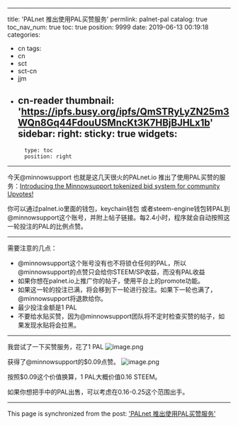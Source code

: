 
---
title: 'PALnet 推出使用PAL买赞服务'
permlink: palnet-pal
catalog: true
toc_nav_num: true
toc: true
position: 9999
date: 2019-06-13 00:19:18
categories:
- cn
tags:
- cn
- sct
- sct-cn
- jjm
- cn-reader
thumbnail: 'https://ipfs.busy.org/ipfs/QmSTRyLyZN25m3WQn8Gq44FdouUSMncKt3K7HBjBJHLx1b'
sidebar:
    right:
        sticky: true
widgets:
    -
        type: toc
        position: right
---


今天@minnowsupport 也就是这几天很火的PALnet.io 推出了使用PAL买赞的服务：[Introducing the Minnowsupport tokenized bid system for community Upvotes!](https://busy.org/@minnowsupport/introducing-the-minnowsupport-tokenized-bid-system-for-community-upvotes)

你可以通过palnet.io里面的钱包，keychain钱包 或者steem-engine钱包转PAL到@minnowsupport这个账号，并附上帖子链接。每2.4小时，程序就会自动按照这一轮投注的PAL的比例点赞。


---

需要注意的几点：
* @minnowsupport这个账号没有也不将锁仓任何的PAL，所以@minnowsupport的点赞只会给你STEEM/SP收益，而没有PAL收益
* 如果你想在palnet.io上推广你的帖子，使用平台上的promote功能。
* 如果这一轮的投注已满，将会移到下一轮进行投注。如果下一轮也满了，@minnowsupport将退款给你。
* 最少投注金额是1 PAL
* 不要给水贴买赞，因为@minnowsupport团队将不定时检查买赞的帖子，如果发现水贴将会拉黑。

---

我尝试了一下买赞服务，花了1 PAL
![image.png](https://ipfs.busy.org/ipfs/QmSTRyLyZN25m3WQn8Gq44FdouUSMncKt3K7HBjBJHLx1b)

获得了@minnowsupport的$0.09点赞。
![image.png](https://ipfs.busy.org/ipfs/Qmaq8A5kgztPdqTLXLiJyYu2i9hsG1te5vc5uwse1YPdUG)

按照$0.09这个价值换算，1 PAL大概价值0.16 STEEM。

如果你想把手中的PAL出售，可以考虑在0.16-0.25这个范围出手。




- - -

This page is synchronized from the post: ['PALnet 推出使用PAL买赞服务'](https://steemit.com/@ericet/palnet-pal)
